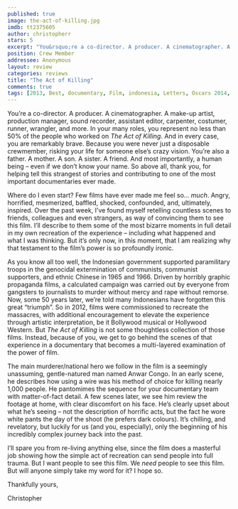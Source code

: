 ```yaml
---
published: true
image: the-act-of-killing.jpg
imdb: tt2375605
author: christopherr
stars: 5
excerpt: "You&rsquo;re a co-director. A producer. A cinematographer. A make-up artist, production manager, sound recorder, assistant editor, carpenter, costumer, runner, wrangler, and more. In your many roles, you represent no less than 50% of the people who worked on <em>The Act of Killing</em>. And in every case, you are remarkably brave. Because you were never just a disposable crewmember, risking your life for someone else&rsquo;s crazy vision. You&rsquo;re also a father. A mother. A son. A sister. A friend. And most importantly, a human being &ndash; even if we don&rsquo;t know your name. So above all, thank you, for helping tell this strangest of stories and contributing to one of the most important documentaries ever made."
position: Crew Member
addressee: Anonymous
layout: review
categories: reviews
title: "The Act of Killing"
comments: true
tags: [2013, Best, documentary, Film, indonesia, Letters, Oscars 2014, The Act of Killing]
---
```

<p>You&rsquo;re a co-director. A producer. A cinematographer. A make-up artist, production manager, sound recorder, assistant editor, carpenter, costumer, runner, wrangler, and more. In your many roles, you represent no less than 50% of the people who worked on <em>The Act of Killing</em>. And in every case, you are remarkably brave. Because you were never just a disposable crewmember, risking your life for someone else&rsquo;s crazy vision. You&rsquo;re also a father. A mother. A son. A sister. A friend. And most importantly, a human being &ndash; even if we don&rsquo;t know your name. So above all, thank you, for helping tell this strangest of stories and contributing to one of the most important documentaries ever made.</p>
<p>Where do I even start? Few films have ever made me feel so&hellip; <em>much</em>. Angry, horrified, mesmerized, baffled, shocked, confounded, and, ultimately, inspired. Over the past week, I&rsquo;ve found myself retelling countless scenes to friends, colleagues and even strangers, as way of convincing them to see this film. I&rsquo;ll describe to them some of the most bizarre moments in full detail in my own recreation of the experience &ndash; including what happened and what I was thinking. But it&rsquo;s only now, in this moment, that I am realizing why that testament to the film&rsquo;s power is so profoundly ironic.</p>
<p>As you know all too well, the Indonesian government supported paramilitary troops in the genocidal extermination of communists, communist supporters, and ethnic Chinese in 1965 and 1966. Driven by horribly graphic propaganda films, a calculated campaign was carried out by everyone from gangsters to journalists to murder without mercy and rape without remorse. Now, some 50 years later, we&rsquo;re told many Indonesians have forgotten this great &ldquo;triumph&rdquo;. So in 2012, films were commissioned to recreate the massacres, with additional encouragement to elevate the experience through artistic interpretation, be it Bollywood musical or Hollywood Western. But <em>The Act of Killing</em> is not some thoughtless collection of those films. Instead, because of you, we get to go behind the scenes of that experience in a documentary that becomes a multi-layered examination of the power of film.</p>
<p>The main murderer/national hero we follow in the film is a seemingly unassuming, gentle-natured man named Anwar Congo. In an early scene, he describes how using a wire was his method of choice for killing nearly 1,000 people. He pantomimes the sequence for your documentary team with matter-of-fact detail. A few scenes later, we see him review the footage at home, with clear discomfort on his face. He&rsquo;s clearly upset about what he&rsquo;s seeing &ndash; not the description of horrific acts, but the fact he wore white pants the day of the shoot (he prefers dark colours). It&rsquo;s chilling, and revelatory, but luckily for us (and you, especially), only the beginning of his incredibly complex journey back into the past.</p>
<p>I&rsquo;ll spare you from re-living anything else, since the film does a masterful job showing how the simple act of recreation can send people into full trauma. But I want people to see this film. We <em>need</em> people to see this film. But will anyone simply take my word for it? I hope so.</p>
<p>Thankfully yours,</p>
<p>Christopher&nbsp;</p>
